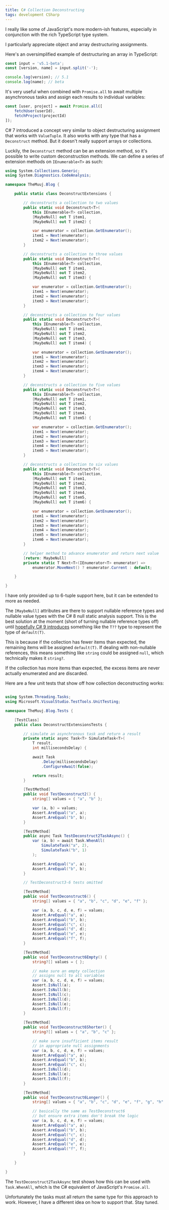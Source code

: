 ```yaml
---
title: C# Collection Deconstructing
tags: development CSharp
---
```


I really like some of JavaScript's more modern-ish features, especially in conjunction with the rich TypeScript type system.

I particularly appreciate object and array destructuring assignments.

<!--more-->

Here's an oversimplified example of destructuring an array in TypeScript:

```ts
const input = 'v5.1-beta';
const [version, name] = input.split('-');

console.log(version); // 5.1
console.log(name); // beta
```

It's very useful when combined with `Promise.all` to await multiple asynchronous tasks and assign each results to individual variables:

```ts
const [user, project] = await Promise.all([
    fetchUser(userId),
    fetchProject(projectId)
]);
```

C# 7 introduced a concept very similar to object destructuring assignment that works with `ValueTuple`. It also works with any type that has a `Deconstruct` method. But it doesn't really support arrays or collections.

Luckily, the `Deconstruct` method can be an extension method, so it's possible to write custom deconstruction methods. We can define a series of extension methods on `IEnumerable<T>` as such:

```csharp
using System.Collections.Generic;
using System.Diagnostics.CodeAnalysis;

namespace TheMuuj.Blog {

    public static class DeconstructExtensions {

        // deconstructs a collection to two values
        public static void Deconstruct<T>(
            this IEnumerable<T> collection,
            [MaybeNull] out T item1,
            [MaybeNull] out T item2) {

            var enumerator = collection.GetEnumerator();
            item1 = Next(enumerator);
            item2 = Next(enumerator);
        }

        // deconstructs a collection to three values
        public static void Deconstruct<T>(
            this IEnumerable<T> collection,
            [MaybeNull] out T item1,
            [MaybeNull] out T item2,
            [MaybeNull] out T item3) {

            var enumerator = collection.GetEnumerator();
            item1 = Next(enumerator);
            item2 = Next(enumerator);
            item3 = Next(enumerator);
        }

        // deconstructs a collection to four values
        public static void Deconstruct<T>(
            this IEnumerable<T> collection,
            [MaybeNull] out T item1,
            [MaybeNull] out T item2,
            [MaybeNull] out T item3,
            [MaybeNull] out T item4) {

            var enumerator = collection.GetEnumerator();
            item1 = Next(enumerator);
            item2 = Next(enumerator);
            item3 = Next(enumerator);
            item4 = Next(enumerator);
        }

        // deconstructs a collection to five values
        public static void Deconstruct<T>(
            this IEnumerable<T> collection,
            [MaybeNull] out T item1,
            [MaybeNull] out T item2,
            [MaybeNull] out T item3,
            [MaybeNull] out T item4,
            [MaybeNull] out T item5) {

            var enumerator = collection.GetEnumerator();
            item1 = Next(enumerator);
            item2 = Next(enumerator);
            item3 = Next(enumerator);
            item4 = Next(enumerator);
            item5 = Next(enumerator);
        }

        // deconstructs a collection to six values
        public static void Deconstruct<T>(
            this IEnumerable<T> collection,
            [MaybeNull] out T item1,
            [MaybeNull] out T item2,
            [MaybeNull] out T item3,
            [MaybeNull] out T item4,
            [MaybeNull] out T item5,
            [MaybeNull] out T item6) {

            var enumerator = collection.GetEnumerator();
            item1 = Next(enumerator);
            item2 = Next(enumerator);
            item3 = Next(enumerator);
            item4 = Next(enumerator);
            item5 = Next(enumerator);
            item6 = Next(enumerator);
        }

        // helper method to advance enumerator and return next value
        [return: MaybeNull]
        private static T Next<T>(IEnumerator<T> enumerator) =>
            enumerator.MoveNext() ? enumerator.Current : default;

    }

}
```

I have only provided up to 6-tuple support here, but it can be extended to more as needed.

The `[MaybeNull]` attributes are there to support nullable reference types and nullable value types with the C# 8 null static analysis support. This is the best solution at the moment (short of turning nullable reference types off) until [hopefully C# 9 introduces](https://github.com/dotnet/csharplang/blob/master/meetings/2019/LDM-2019-11-25.md) something like the `T??` type to represent the type of `default(T)`.

This is because if the collection has fewer items than expected, the remaining items will be assigned `default(T)`. If dealing with non-nullable references, this means something like `string` could be assigned `null`, which technically makes it `string?`.

If the collection has more items than expected, the excess items are never actually enumerated and are discarded.

Here are a few unit tests that show off how collection deconstructing works:

```csharp

using System.Threading.Tasks;
using Microsoft.VisualStudio.TestTools.UnitTesting;

namespace TheMuuj.Blog.Tests {

    [TestClass]
    public class DeconstructExtensionsTests {

        // simulate an asynchronous task and return a result
        private static async Task<T> SimulateTask<T>(
            T result,
            int millisecondsDelay) {

            await Task
                .Delay(millisecondsDelay)
                .ConfigureAwait(false);

            return result;
        }

        [TestMethod]
        public void TestDeconstruct2() {
            string[] values = { "a", "b" };

            var (a, b) = values;
            Assert.AreEqual("a", a);
            Assert.AreEqual("b", b);
        }

        [TestMethod]
        public async Task TestDeconstruct2TaskAsync() {
            var (a, b) = await Task.WhenAll(
                SimulateTask("a", 2),
                SimulateTask("b", 1)
            );

            Assert.AreEqual("a", a);
            Assert.AreEqual("b", b);
        }

        // TestDeconstruct3-6 tests omitted

        [TestMethod]
        public void TestDeconstruct6() {
            string[] values = { "a", "b", "c", "d", "e", "f" };

            var (a, b, c, d, e, f) = values;
            Assert.AreEqual("a", a);
            Assert.AreEqual("b", b);
            Assert.AreEqual("c", c);
            Assert.AreEqual("d", d);
            Assert.AreEqual("e", e);
            Assert.AreEqual("f", f);
        }

        [TestMethod]
        public void TestDeconstruct6Empty() {
            string?[] values = { };

            // make sure an empty collection
            // assigns null to all variables
            var (a, b, c, d, e, f) = values;
            Assert.IsNull(a);
            Assert.IsNull(b);
            Assert.IsNull(c);
            Assert.IsNull(d);
            Assert.IsNull(e);
            Assert.IsNull(f);
        }

        [TestMethod]
        public void TestDeconstruct6Shorter() {
            string?[] values = { "a", "b", "c" };

            // make sure insufficient items result
            // in appropriate null assignments
            var (a, b, c, d, e, f) = values;
            Assert.AreEqual("a", a);
            Assert.AreEqual("b", b);
            Assert.AreEqual("c", c);
            Assert.IsNull(d);
            Assert.IsNull(e);
            Assert.IsNull(f);
        }

        [TestMethod]
        public void TestDeconstruct6Longer() {
            string[] values = { "a", "b", "c", "d", "e", "f", "g", "h" };

            // basically the same as TestDeconstruct6
            // but ensure extra items don't break the logic
            var (a, b, c, d, e, f) = values;
            Assert.AreEqual("a", a);
            Assert.AreEqual("b", b);
            Assert.AreEqual("c", c);
            Assert.AreEqual("d", d);
            Assert.AreEqual("e", e);
            Assert.AreEqual("f", f);
        }

    }

}

```

The `TestDeconstruct2TaskAsync` test shows how this can be used with `Task.WhenAll`, which is the C# equivalent of JavaScript's `Promise.all`.

Unfortunately the tasks must all return the same type for this approach to work. However, I have a different idea on how to support that. Stay tuned.
